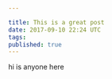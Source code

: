 ```yaml
---

title: This is a great post
date: 2017-09-10 22:24 UTC
tags:
published: true
---
```


hi is anyone here

